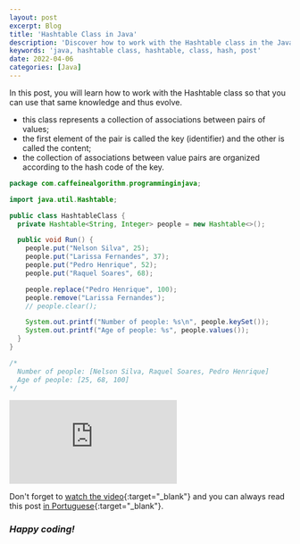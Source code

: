 ```yaml
---
layout: post
excerpt: Blog
title: 'Hashtable Class in Java'
description: 'Discover how to work with the Hashtable class in the Java programming language. Get answers to your questions with the theory and examples presented.'
keywords: 'java, hashtable class, hashtable, class, hash, post'
date: 2022-04-06
categories: [Java]
---
```


In this post, you will learn how to work with the Hashtable class so that you can use that same knowledge and thus evolve.

- this class represents a collection of associations between pairs of values;
- the first element of the pair is called the key (identifier) and the other is called the content;
- the collection of associations between value pairs are organized according to the hash code of the key.

```java
package com.caffeinealgorithm.programminginjava;

import java.util.Hashtable;

public class HashtableClass {
  private Hashtable<String, Integer> people = new Hashtable<>();

  public void Run() {
    people.put("Nelson Silva", 25);
    people.put("Larissa Fernandes", 37);
    people.put("Pedro Henrique", 52);
    people.put("Raquel Soares", 68);

    people.replace("Pedro Henrique", 100);
    people.remove("Larissa Fernandes");
    // people.clear();

    System.out.printf("Number of people: %s\n", people.keySet());
    System.out.printf("Age of people: %s", people.values());
  }
}

/*
  Number of people: [Nelson Silva, Raquel Soares, Pedro Henrique]
  Age of people: [25, 68, 100]
*/
```

<div class="video-container">
  <iframe src="https://www.youtube.com/embed/ZqsM5Ay_PgA" frameborder="0" allowfullscreen></iframe>
</div>

Don't forget to [watch the video](https://youtu.be/ZqsM5Ay_PgA){:target="\_blank"} and you can always read this post [in Portuguese](https://caffeinealgorithm.com/blog/20220406/classe-hashtable-em-java/){:target="\_blank"}.

### _Happy coding!_
